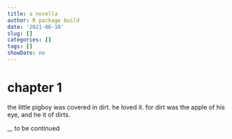 ```yaml
---
title: a novella
author: R package build
date: '2021-06-10'
slug: []
categories: []
tags: []
showDate: no
---
```


# chapter 1

the little pigboy was covered in dirt. he loved it. for dirt was the apple of his eye, and he it of dirts. 

,,, to be continued